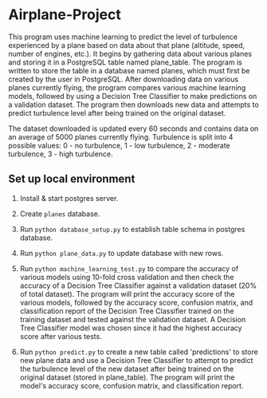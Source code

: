 # Airplane-Project
This program uses machine learning to predict the level of turbulence experienced by a plane based on data about that plane (altitude, speed, number of engines, etc.). It begins by gathering data about various planes and storing it in a PostgreSQL table named plane_table. The program is written to store the table in a database named planes, which must first be created by the user in PostgreSQL. After downloading data on various planes currently flying, the program compares various machine learning models, followed by using a Decision Tree Classifier to make predictions on a validation dataset. The program then downloads new data and attempts to predict turbulence level after being trained on the original dataset. 

The dataset downloaded is updated every 60 seconds and contains data on an average of 5000 planes currently flying. Turbulence is split into 4 possible values: 0 - no turbulence, 1 - low turbulence, 2 - moderate turbulence, 3 - high turbulence. 

## Set up local environment 

1. Install & start postgres server.

2. Create ```planes``` database. 

3. Run ```python database_setup.py``` to establish table schema in postgres database. 

4. Run ```python plane_data.py``` to update database with new rows. 

5. Run ```python machine_learning_test.py``` to compare the accuracy of various models using 10-fold cross validation and then check the accuracy of a Decision Tree Classifier against a validation dataset (20% of total dataset). The program will print the accuracy score of the various models, followed by the accuracy score, confusion matrix, and classification report of the Decision Tree Classifier trained on the training dataset and tested against the validation dataset. A Decision Tree Classifier model was chosen since it had the highest accuracy score after various tests. 

6. Run ```python predict.py``` to create a new table called 'predictions' to store new plane data and use a Decision Tree Classifier to attempt to predict the turbulence level of the new dataset after being trained on the original dataset (stored in plane_table). The program will print the model's accuracy score, confusion matrix, and classification report. 
